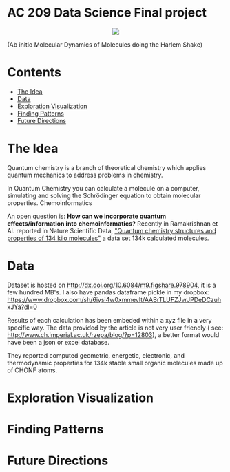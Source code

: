 AC 209 Data Science Final project 
===================
<p style="text-align:center;">
<img src="http://giant.gfycat.com/SlimyReasonableItalianbrownbear.gif">

(Ab initio Molecular Dynamics of Molecules doing the Harlem Shake)
</p>

# Contents
- [The Idea](#the-idea) 
- [Data](#data) 
- [Exploration Visualization](#exploration-visualization) 
- [Finding Patterns](#finding-patterns) 
- [Future Directions](#future-directions) 


# The Idea

Quantum chemistry is a branch of theoretical chemistry which applies quantum mechanics  to address problems in chemistry.

In Quantum Chemistry you can calculate a molecule on a computer, simulating and solving the Schrödinger equation to obtain molecular properties.
Chemoinformatics

An open question is: **How can we incorporate quantum effects/information into chemoinformatics?**
Recently in Ramakrishnan et Al. reported in Nature Scientific Data, ["Quantum chemistry structures and properties of 134 kilo molecules"](http://www.nature.com/articles/sdata201422) a data set 134k calculated molecules. 

# Data

Dataset is hosted on http://dx.doi.org/10.6084/m9.figshare.978904, it is a few hundred MB's.
I also have pandas dataframe pickle in my dropbox:
https://www.dropbox.com/sh/6iysi4w0xmmevlt/AABrTLUFZJvrJPDeDCzuhxJYa?dl=0

Results of each calculation has been embeded within a xyz file in a very specific way. The data provided by the article is not very user friendly ( see: http://www.ch.imperial.ac.uk/rzepa/blog/?p=12803), a better format would have been a json or excel database.

They reported computed geometric, energetic, electronic, and thermodynamic properties for 134k stable small organic molecules made up of CHONF atoms.
# Exploration Visualization

# Finding Patterns

# Future Directions

